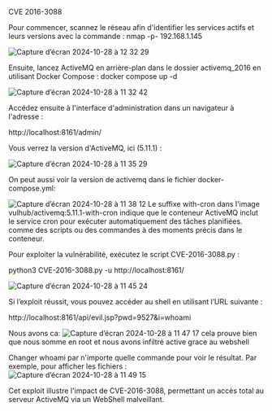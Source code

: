 CVE 2016-3088

Pour commencer, scannez le réseau afin d'identifier les services actifs et leurs versions avec la commande :
nmap -p- 192.168.1.145

![Capture d’écran 2024-10-28 à 12 32 29](https://github.com/user-attachments/assets/adf66034-e307-4601-8485-cc26b76d2a32)

Ensuite, lancez ActiveMQ en arrière-plan dans le dossier activemq_2016 en utilisant Docker Compose :
docker compose up -d

![Capture d’écran 2024-10-28 à 11 32 42](https://github.com/user-attachments/assets/78ec3caa-2c74-45b7-b19a-9ccc136e4e9c)

Accédez ensuite à l'interface d'administration dans un navigateur à l'adresse :

http://localhost:8161/admin/

Vous verrez la version d'ActiveMQ, ici (5.11.1) :


![Capture d’écran 2024-10-28 à 11 35 29](https://github.com/user-attachments/assets/0521d85f-f8ac-4fa0-b8b6-427b2bc320f9)

On peut aussi voir la version de activemq dans le fichier docker-compose.yml:

![Capture d’écran 2024-10-28 à 11 38 12](https://github.com/user-attachments/assets/52a231f2-a055-442a-b362-cec6ed79b7bd)
Le suffixe with-cron dans l'image vulhub/activemq:5.11.1-with-cron indique que le conteneur ActiveMQ inclut le service cron pour exécuter automatiquement des tâches planifiées. comme des scripts ou des commandes à des moments précis dans le conteneur.



Pour exploiter la vulnérabilité, exécutez le script CVE-2016-3088.py :

python3 CVE-2016-3088.py -u http://localhost:8161/ 

![Capture d’écran 2024-10-28 à 11 45 24](https://github.com/user-attachments/assets/c34cc77c-42b1-4d43-9c97-e98e63946e14)

Si l’exploit réussit, vous pouvez accéder au shell en utilisant l’URL suivante :

http://localhost:8161/api/evil.jsp?pwd=9527&i=whoami

Nous avons ca:
![Capture d’écran 2024-10-28 à 11 47 17](https://github.com/user-attachments/assets/9b6de1b9-f5a5-470c-b8b9-0faf53f3d8b4)
cela prouve bien que nous somme en root et nous avons infiltré active grace au webshell

Changer whoami par n'importe quelle commande pour voir le résultat. Par exemple, pour afficher les fichiers :
![Capture d’écran 2024-10-28 à 11 49 15](https://github.com/user-attachments/assets/2b1241fb-b26f-4f18-abff-4db980a52eb0)


Cet exploit illustre l'impact de CVE-2016-3088, permettant un accès total au serveur ActiveMQ via un WebShell malveillant.

